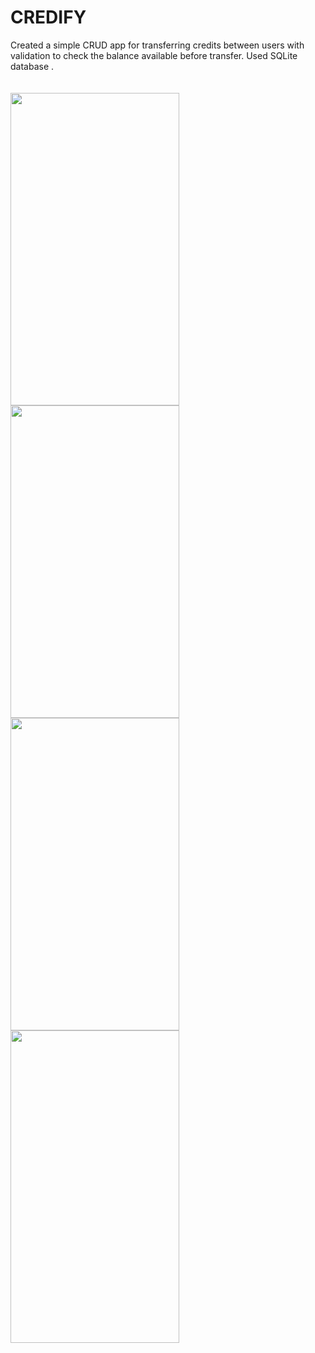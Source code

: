 # CREDIFY
Created a simple CRUD app for transferring credits between users with validation to check the balance available before transfer. Used SQLite database . <br><br><br>
<img src="ss/1.png" width=270 height=500></img>
<img src="ss/2.png" width=270 height=500></img><br>
<img src="ss/3.png" width=270 height=500></img>
<img src="ss/4.png" width=270 height=500></img>
